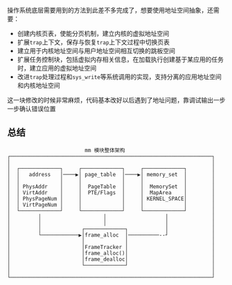 操作系统底层需要用到的方法到此差不多完成了，想要使用地址空间抽象，还需要：
- 创建内核页表，使能分页机制，建立内核的虚拟地址空间
- 扩展`trap`上下文，保存与恢复`trap`上下文过程中切换页表
- 建立用于内核地址空间与用户地址空间相互切换的跳板空间
- 扩展任务控制块，包括虚拟内存相关信息，在加载执行创建基于某应用的任务时，建立应用的虚拟地址空间
- 改进`trap`处理过程和`sys_write`等系统调用的实现，支持分离的应用地址空间和内核地址空间

这一块修改的时候非常麻烦，代码基本改好以后遇到了地址问题，靠调试输出一步一步确认错误位置

## 总结

```text
                         mm 模块整体架构
┌─────────────────────────────────────────────────────────────────┐
│                                                                 │
│  ┌─────────────┐     ┌─────────────┐     ┌─────────────┐        │
│  │   address   │────▶│ page_table  │────▶│ memory_set  │        │
│  │             │     │             │     │             │        │
│  │ PhysAddr    │     │  PageTable  │     │  MemorySet  │        │
│  │ VirtAddr    │     │  PTE/Flags  │     │  MapArea    │        │
│  │ PhysPageNum │     │             │     │ KERNEL_SPACE│        │
│  │ VirtPageNum │     │             │     │             │        │
│  └─────────────┘     └─────────────┘     └─────────────┘        │
│         │                    │                   │              │
│         │                    │                   │              │
│         │             ┌─────────────┐            │              │
│         └────────────▶│frame_alloc  │──────────--┘              │
│                       │             │                           │
│                       │FrameTracker │                           │
│                       │frame_alloc()│                           │
│                       │frame_dealloc│                           │
│                       └─────────────┘                           │
│                                                                 │
└─────────────────────────────────────────────────────────────────┘
```